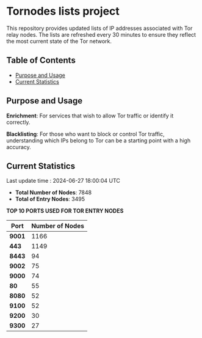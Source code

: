 # Tornodes lists project

This repository provides updated lists of IP addresses associated with Tor relay nodes. The lists are refreshed every 30 minutes to ensure they reflect the most current state of the Tor network.

## Table of Contents

- [Purpose and Usage](#purpose-and-usage)
- [Current Statistics](#current-statistics)


## Purpose and Usage

**Enrichment**: For services that wish to allow Tor traffic or identify it correctly.

**Blacklisting**: For those who want to block or control Tor traffic, understanding which IPs belong to Tor can be a starting point with a high accuracy.

## Current Statistics

Last update time : 2024-06-27 18:00:04 UTC

- **Total Number of Nodes**: 7848
- **Total of Entry Nodes**: 3495

**TOP 10 PORTS USED FOR TOR ENTRY NODES**

| **Port** | **Number of Nodes** |
|------|-----------------|
| **9001**   | 1166  |
| **443**   | 1149  |
| **8443**   | 94  |
| **9002**   | 75  |
| **9000**   | 74  |
| **80**   | 55  |
| **8080**   | 52  |
| **9100**   | 52  |
| **9200**   | 30  |
| **9300**   | 27  |

